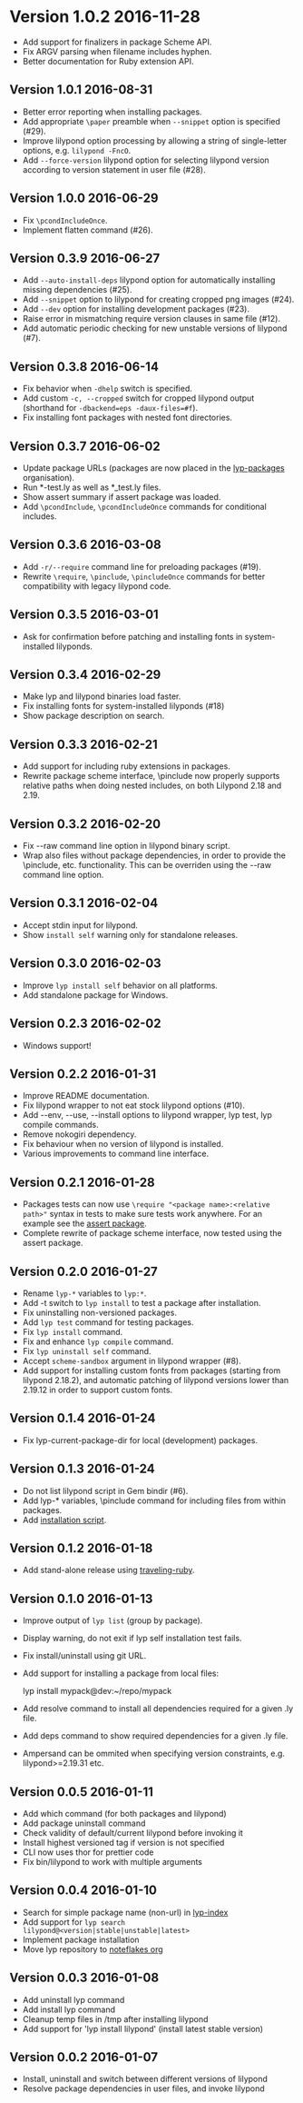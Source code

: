 # Version 1.0.2 2016-11-28

- Add support for finalizers in package Scheme API.
- Fix ARGV parsing when filename includes hyphen.
- Better documentation for Ruby extension API.

## Version 1.0.1 2016-08-31

- Better error reporting when installing packages.
- Add appropriate `\paper` preamble when `--snippet` option is specified (#29).
- Improve lilypond option processing by allowing a string of single-letter options, e.g. `lilypond -FncO`.
- Add `--force-version` lilypond option for selecting lilypond version according to version statement in user file (#28).

## Version 1.0.0 2016-06-29

- Fix `\pcondIncludeOnce`.
- Implement flatten command (#26).

## Version 0.3.9 2016-06-27

- Add `--auto-install-deps` lilypond option for automatically installing missing dependencies (#25).
- Add `--snippet` option to lilypond for creating cropped png images (#24).
- Add `--dev` option for installing development packages (#23).
- Raise error in mismatching require version clauses in same file (#12).
- Add automatic periodic checking for new unstable versions of lilypond (#7).

## Version 0.3.8 2016-06-14

- Fix behavior when `-dhelp` switch is specified.
- Add custom `-c, --cropped` switch for cropped lilypond output (shorthand for `-dbackend=eps -daux-files=#f`).
- Fix installing font packages with nested font directories.

## Version 0.3.7 2016-06-02

- Update package URLs (packages are now placed in the [lyp-packages](https://github.com/lyp-packages) organisation).
- Run *-test.ly as well as *_test.ly files.
- Show assert summary if assert package was loaded.
- Add `\pcondInclude`, `\pcondIncludeOnce` commands for conditional includes.

## Version 0.3.6 2016-03-08

- Add `-r/--require` command line for preloading packages (#19).
- Rewrite `\require`, `\pinclude`, `\pincludeOnce` commands for better compatibility with legacy lilypond code.

## Version 0.3.5 2016-03-01

- Ask for confirmation before patching and installing fonts in system-installed lilyponds.

## Version 0.3.4 2016-02-29

- Make lyp and lilypond binaries load faster.
- Fix installing fonts for system-installed lilyponds (#18)
- Show package description on search.

## Version 0.3.3 2016-02-21

- Add support for including ruby extensions in packages.
- Rewrite package scheme interface, \pinclude now properly supports relative paths when doing nested includes, on both Lilypond 2.18 and 2.19.

## Version 0.3.2 2016-02-20

- Fix --raw command line option in lilypond binary script.
- Wrap also files without package dependencies, in order to provide the \pinclude, etc. functionality. This can be overriden using the --raw command line option.

## Version 0.3.1 2016-02-04

- Accept stdin input for lilypond.
- Show `install self` warning only for standalone releases.

## Version 0.3.0 2016-02-03

- Improve `lyp install self` behavior on all platforms.
- Add standalone package for Windows.

## Version 0.2.3 2016-02-02

- Windows support!

## Version 0.2.2 2016-01-31

- Improve README documentation.
- Fix lilypond wrapper to not eat stock lilypond options (#10).
- Add --env, --use, --install options to lilypond wrapper, lyp test, lyp compile commands.
- Remove nokogiri dependency.
- Fix behaviour when no version of lilypond is installed.
- Various improvements to command line interface.

## Version 0.2.1 2016-01-28

- Packages tests can now use `\require "<package name>:<relative path>"` syntax in tests to make sure tests work anywhere. For an example see the [assert package](https://github.com/noteflakes/lyp-assert).
- Complete rewrite of package scheme interface, now tested using the assert package.

## Version 0.2.0 2016-01-27

- Rename `lyp-*` variables to `lyp:*`.
- Add -t switch to `lyp install` to test a package after installation.
- Fix uninstalling non-versioned packages.
- Add `lyp test` command for testing packages.
- Fix `lyp install` command.
- Fix and enhance `lyp compile` command.
- Fix `lyp uninstall self` command.
- Accept `scheme-sandbox` argument in lilypond wrapper (#8).
- Add support for installing custom fonts from packages (starting from lilypond 2.18.2), and automatic patching of lilypond versions lower than 2.19.12 in order to support custom fonts.

## Version 0.1.4 2016-01-24

- Fix lyp-current-package-dir for local (development) packages.

## Version 0.1.3 2016-01-24

- Do not list lilypond script in Gem bindir (#6).
- Add lyp-* variables, \pinclude command for including files from within packages.
- Add [installation script](https://github.com/noteflakes/lyp#installation).

## Version 0.1.2 2016-01-18

- Add stand-alone release using [traveling-ruby](https://github.com/phusion/traveling-ruby).

## Version 0.1.0 2016-01-13

- Improve output of `lyp list` (group by package).
- Display warning, do not exit if lyp self installation test fails.
- Fix install/uninstall using git URL.
- Add support for installing a package from local files:

    lyp install mypack@dev:~/repo/mypack

- Add resolve command to install all dependencies required for a given .ly file.
- Add deps command to show required dependencies for a given .ly file.
- Ampersand can be ommited when specifying version constraints, e.g. lilypond>=2.19.31 etc.

## Version 0.0.5 2016-01-11

- Add which command (for both packages and lilypond)
- Add package uninstall command
- Check validity of default/current lilypond before invoking it
- Install highest versioned tag if version is not specified
- CLI now uses thor for prettier code
- Fix bin/lilypond to work with multiple arguments

## Version 0.0.4 2016-01-10

- Search for simple package name (non-url) in [lyp-index](https://github.com/noteflakes/lyp-index)
- Add support for `lyp search lilypond@<version|stable|unstable|latest>`
- Implement package installation
- Move lyp repository to [noteflakes org](https://github.com/noteflakes/lyp)

## Version 0.0.3 2016-01-08

- Add uninstall lyp command
- Add install lyp command
- Cleanup temp files in /tmp after installing lilypond
- Add support for 'lyp install lilypond' (install latest stable version)

## Version 0.0.2 2016-01-07

- Install, uninstall and switch between different versions of lilypond
- Resolve package dependencies in user files, and invoke lilypond
